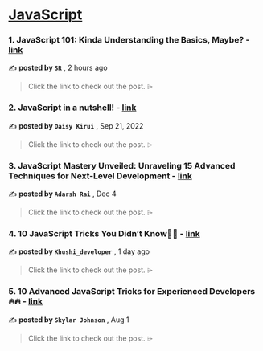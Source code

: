 
<h1><a href=https://medium.com/tag/javascript-development/recommended target="_blank" rel="noopener noreferrer">JavaScript</a></h1>
<h3>1. JavaScript 101: Kinda Understanding the Basics, Maybe? - <a href=https://medium.com/@deepml1818/javascript-101-kinda-understanding-the-basics-maybe-0317ebf75608?source=tag_recommended_feed---------0-84----------javascript_development----------9861dfa8_c2c5_4195_ace9_b4381fcbd5fa------- target="_blank" rel="noopener noreferrer">link</a></h3>

✍️ **posted by `SR`** <date> , 2 hours ago</date>

<blockquote>Click the link to check out the post. ⌲</blockquote>

<h3>2. JavaScript in a nutshell! - <a href=https://medium.com/@daisykirui/javascript-in-a-nutshell-669dab5b6e78?source=tag_recommended_feed---------1-107----------javascript_development----------9861dfa8_c2c5_4195_ace9_b4381fcbd5fa------- target="_blank" rel="noopener noreferrer">link</a></h3>

✍️ **posted by `Daisy Kirui`** <date> , Sep 21, 2022</date>

<blockquote>Click the link to check out the post. ⌲</blockquote>

<h3>3. JavaScript Mastery Unveiled: Unraveling 15 Advanced Techniques for Next-Level Development - <a href=https://medium.com/@adarshrai3011/javascript-mastery-unveiled-unraveling-15-advanced-techniques-for-next-level-development-c5f2e63d0799?source=tag_recommended_feed---------2-85----------javascript_development----------9861dfa8_c2c5_4195_ace9_b4381fcbd5fa------- target="_blank" rel="noopener noreferrer">link</a></h3>

✍️ **posted by `Adarsh Rai`** <date> , Dec 4</date>

<blockquote>Click the link to check out the post. ⌲</blockquote>

<h3>4. 10 JavaScript Tricks You Didn’t Know🤞🚀 - <a href=https://medium.com/@khushi1399gupta/10-javascript-tricks-you-didnt-know-cb23d4bd23e6?source=tag_recommended_feed---------3-84----------javascript_development----------9861dfa8_c2c5_4195_ace9_b4381fcbd5fa------- target="_blank" rel="noopener noreferrer">link</a></h3>

✍️ **posted by `Khushi_developer`** <date> , 1 day ago</date>

<blockquote>Click the link to check out the post. ⌲</blockquote>

<h3>5. 10 Advanced JavaScript Tricks for Experienced Developers 🔥🔥 - <a href=https://medium.com/@codegirljs/10-advanced-javascript-tricks-for-experienced-developers-7e42b5b37d83?source=tag_recommended_feed---------4-85----------javascript_development----------9861dfa8_c2c5_4195_ace9_b4381fcbd5fa------- target="_blank" rel="noopener noreferrer">link</a></h3>

✍️ **posted by `Skylar Johnson`** <date> , Aug 1</date>

<blockquote>Click the link to check out the post. ⌲</blockquote>

